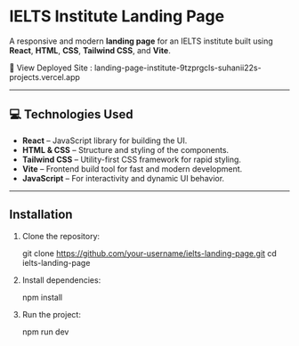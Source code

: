 # IELTS Institute Landing Page

A responsive and modern **landing page** for an IELTS institute built using **React**, **HTML**, **CSS**, **Tailwind CSS**, and **Vite**.

🔗 View Deployed Site : landing-page-institute-9tzprgcls-suhanii22s-projects.vercel.app

---

## 💻 Technologies Used

- **React** – JavaScript library for building the UI.  
- **HTML & CSS** – Structure and styling of the components.  
- **Tailwind CSS** – Utility-first CSS framework for rapid styling.  
- **Vite** – Frontend build tool for fast and modern development.  
- **JavaScript** – For interactivity and dynamic UI behavior.

---

##  Installation

1. Clone the repository:

   git clone https://github.com/your-username/ielts-landing-page.git
   cd ielts-landing-page

2. Install dependencies:

   npm install

3. Run the project:

   npm run dev
